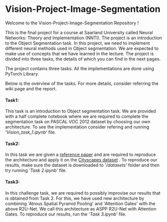 # Vision-Project-Image-Segmentation
Welcome to the Vision-Project-Image-Segmentation Repository !

This is the final project for a course at Saarland University called Neural Networks: Theory and Implementation (NNTI). The project is an introduction to the Object Segmentation task. In this project, we need to implement different neural methods used in Object segmentation. We are expected to make use of concepts that we have learned in the lecture. The project is divided into three tasks, the details of which you can find in the next pages.

The project contains three tasks. All the implementations are done using PyTorch Library.

Below is the overview of the tasks. For more details, consider referring the wiki page and the report. 
#### **Task1:** 
This task is an introduction to Object segmentation task. We are provided with a half complete notebook where we are required to complete the segmentation task on PASCAL VOC 2012 dataset by choosing our own architecture. To see the implementation consider refering and running *'Vision_task_1.ipynb'* file.


#### **Task2:** 
In this task we are given a [reference paper](https://arxiv.org/ftp/arxiv/papers/1802/1802.06955.pdf) and are required to reproduce the architecture and apply it on the [Cityscapes dataset](https://www.cityscapes-dataset.com/) . To reproduce our results, make sure the dataset is downloaded to *'/datasets'* folder and then try running *'Task 2.ipynb'* file.


#### **Task3:** 
In this challenge task, we are required to possibly improvise our results that is obtained from Task 2. For this, we have used new architecture by combining 'Atrous Spatial Pyramid Pooling' and 'Attention Gates' with the above R2U-Net. We call this architecture as ASPP R2U-Net with Attention Gates. To reproduce our results, run the *'Task 3.ipynb'* file.

